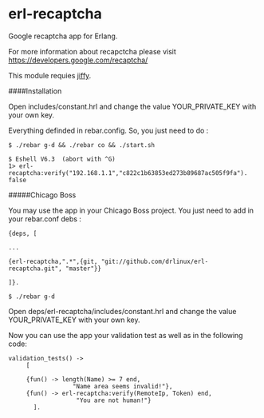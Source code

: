 erl-recaptcha
=============

Google recaptcha app for Erlang.

For more information about recapctcha please visit https://developers.google.com/recaptcha/

This module requies [jiffy](https://github.com/davisp/jiffy).

####Installation

Open includes/constant.hrl and change the value YOUR_PRIVATE_KEY with your own key.

Everything definded in rebar.config. So, you just need to do :

    $ ./rebar g-d && ./rebar co && ./start.sh

    $ Eshell V6.3  (abort with ^G)
    1> erl-recaptcha:verify("192.168.1.1","c822c1b63853ed273b89687ac505f9fa").
    false


#####Chicago Boss

You may use the app in your Chicago Boss project. You just need to add in your rebar.conf debs :

    {deps, [
    
    ...
    
    {erl-recaptcha,".*",{git, "git://github.com/drlinux/erl-recaptcha.git", "master"}}
    
    ]}.

    $ ./rebar g-d
  
Open deps/erl-recaptcha/includes/constant.hrl and change the value YOUR_PRIVATE_KEY with your own key.

Now you can use the app your validation test as well as in the following code:

    validation_tests() -> 
         [
         
         {fun() -> length(Name) >= 7 end,
    	              "Name area seems invalid!"},
         {fun() -> erl-recaptcha:verify(RemoteIp, Token) end,
    	               "You are not human!"}
    	   ].


